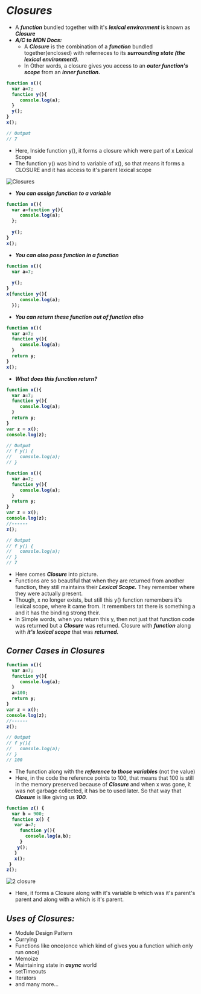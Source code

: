 # _Closures_
- A _**function**_ bundled together with it's _**lexical environment**_ is known as _**Closure**_
- _**A/C to MDN Docs:**_ 
  - A <b><i>Closure</i></b> is the combination of a _**function**_ bundled together(enclosed) with referneces to its _**surrounding state (the lexical environment)**_. 
  - In Other words, a closure gives you access to an _**outer function's scope**_ from an _**inner function.**_
<b>

```js
function x(){
  var a=7;
  function y(){
     console.log(a);
  }
  y();
}
x();

// Output
// 7
```
</b>

- Here, Inside function y(), it forms a closure which were part of x Lexical Scope 
- The function y() was bind to variable of x(), so that means it forms a CLOSURE and it has access to it's parent lexical scope

![Closures](https://github.com/anupam-kumar-krishnan/Namaste-JavaScript/assets/69143883/b9e7ea4d-247a-4499-af6b-90923d19f92b)


- _**You can assign function to a variable**_

<b>

```js
function x(){
  var a=function y(){
     console.log(a);
  };
  
  y();
}
x();
```
</b>


- _**You can also pass function in a function**_

<b>

```js
function x(){
  var a=7;
  
  y();
}
x(function y(){
     console.log(a);
  });
```
</b>

- _**You can return these function out of function also**_

<b>

```js
function x(){
  var a=7;
  function y(){
     console.log(a);
  }
  return y;
}
x();
```
</b>

- **_What does this function return?_**

<b>

```js
function x(){
  var a=7;
  function y(){
     console.log(a);
  }
  return y;
}
var z = x();
console.log(z);

// Output
// f y() { 
//   console.log(a);
// }
```
</b>

<b>

```js
function x(){
  var a=7;
  function y(){
     console.log(a);
  }
  return y;
}
var z = x();
console.log(z);
//------
z();

// Output
// f y() { 
//   console.log(a);
// }
// 7
```
</b>

- Here comes _**Closure**_ into picture. 
- Functions are so beautiful that when they are returned from another function, they still maintains their _**Lexical Scope.**_ They remember where they were actually present.
- Though, x no longer exists, but still this y() function remembers  it's lexical scope, where it came from. It remembers tat there is something a and it has the binding strong their.
- In Simple words, when you return this y, then not just that function code was returned but a **_Closure_** was returned. Closure with **_function_** along with _**it's lexical scope**_ that was **_returned._**

## _Corner Cases in Closures_


<b>

```js
function x(){
  var a=7;
  function y(){
     console.log(a);
  }
  a=100;
  return y;
}
var z = x();
console.log(z);
//------
z();

// Output
// f y(){
//   console.log(a);
// }
// 100
```
</b>

- The function along with the _**reference to those variables**_ (not the value)
- Here, in the code the reference points to 100, that means that 100 is still in the memory preserved because of **_Closure_** and when x was gone, it was not garbage collected, it has be to used later. So that way that **_Closure_** is like giving us **_100._** 

<b>

```js
function z() {
  var b = 900;
  function x() {
   var a=7;
     function y(){
       console.log(a,b);
     }
    y();
   }
   x();
 }
z();
```
</b>


![2 closure ](https://github.com/anupam-kumar-krishnan/Namaste-JavaScript/assets/69143883/a8d6aeb3-3816-4116-8d90-a9572759447d)

- Here, it forms a Closure along with it's variable b which was it's parent's parent and along with a which is it's parent.

## _Uses of Closures:_
- Module Design Pattern
- Currying
- Functions like once(once which kind of gives you a function which only run once)
- Memoize
- Maintaining state in **_async_** world
- setTimeouts
- Iterators
- and many more...



























